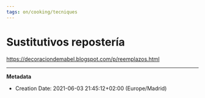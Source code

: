 ```yaml
---
tags: on/cooking/tecniques
---
```

# Sustitutivos repostería

https://decoraciondemabel.blogspot.com/p/reemplazos.html

---
**Metadata**
- Creation Date: 2021-06-03 21:45:12+02:00 (Europe/Madrid)
